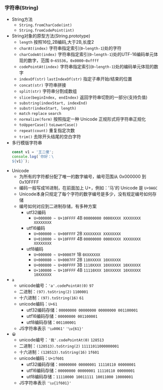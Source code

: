 ### 字符串(String)
- String方法
  - `String.fromCharCode(int)`
  - `String.fromCodePoint(int)`
- String对象的原型方法(String.prototype)
  - `length` 按照16位,2B编码,大于2B,长度2
  - `charAt(index)` 字符串指定索引(`0~length-1`)处的字符
  - `charCodeAt(index)` 字符串指定索引(`0~length-1`)处的UTF-16编码单元体现的数字，范围 `0~65536`，`0x0000~0xffff`
  - `codePointAt(index)` 字符串指定索引(`0~length-1`)处的编码单元体现的数字
  - `indexOf(str)` `lastIndexOf(str)` 指定子串开始/结束的位置
  - `concat(str)` 字符串拼接
  - `split(str)` 字符串分割成数组
  - `slice(beginIndex, endIndex)` 返回字符串切割的一部分(支持负值)
  - `substring(indexStart, indexEnd)`
  - `substr(indexStart, length)`
  - `match` `replace` `search`
  - `normalize(form)` 按照指定一种 Unicode 正规形式将字符串正规化
  - `toUpperCase()` `toLowerCase()`
  - `repeat(count)` 重复指定次数
  - `trim()` 去除开头结尾的空白字符
- 多行模版字符串
  ```js
  const v1 = '王二傻';
  console.log(`你好：\
  ${v1}`);
  ```
- Unicode
  - 为所有的字符都分配了唯一的数字编号，编号范围从 0x000000 到 0x10FFFF
  - 编码一般写成16进制，在前面加上 U+，例如：'马'的 Unicode 是 `U+9A6C`
  - Unicode本身只规定了每个字符的数字编号是多少，没有规定编号如何存储
  - 编号如何对应到二进制存储，有多种方案
    - utf32编码
      - `U+000000 ~ U+10FFFF` 4B `00000000 0000XXXX XXXXXXXX XXXXXXXX`
    - utf16编码
      - `U+000000 ~ U+00FFFF` 2B `XXXXXXXX XXXXXXXX`
      - `U+010000 ~ U+10FFFF` 4B `00000000 0000XXXX XXXXXXXX XXXXXXXX`
    - utf8编码
      - `U+000000 ~ U+00007F` 1B `0XXXXXXX`
      - `U+000080 ~ U+0007FF` 2B `110XXXXX 10XXXXXX`
      - `U+000800 ~ U+00FFFF` 3B `1110XXXX 10XXXXXX 10XXXXXX`
      - `U+100000 ~ U+10FFFF` 4B `11110XXX 10XXXXXX 10XXXXXX 10XXXXXX`
- `a`
  - unicode编号：`'a'.codePointAt(0)` `97`
  - 二进制：`(97).toString(2)` `1100001`
  - 十六进制：`(97).toString(16)` `61`
  - unicode编码：`U+61`
    - utf32编码存储：`00000000 00000000 00000000 001100001`
    - utf16编码存储：`00000000 001100001`
    - utf8编码存储：`001100001`
  - JS字符串表示 `'\u0061'` `'\u{61}'`
- `😁`
  - unicode编号：`'我'.codePointAt(0)` `128513`
  - 二进制：`(128513).toString(2)` `11111011000000001`
  - 十六进制：`(128513).toString(16)` `1f601`
  - unicode编码：`U+1f601`
    - utf32编码存储：`00000000 00000001 11110110 00000001`
    - utf16编码存储：`00000000 00000001 11110110 00000001`
    - utf8编码存储：`11110000 10011111 10011000 10000001`
  - JS字符串表示 `'\u{1f601}'`